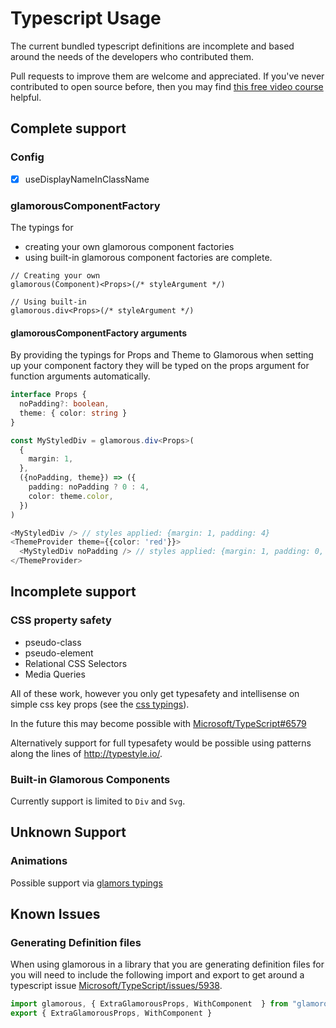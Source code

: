 # Typescript Usage

The current bundled typescript definitions are incomplete and based around the needs of the developers who contributed them.

Pull requests to improve them are welcome and appreciated. If you've never contributed to open source before, then you may find [this free video course](https://egghead.io/courses/how-to-contribute-to-an-open-source-project-on-github) helpful.

## Complete support

### Config

- [x] useDisplayNameInClassName

### glamorousComponentFactory

The typings for
* creating your own glamorous component factories
* using built-in glamorous component factories
are complete.

```
// Creating your own
glamorous(Component)<Props>(/* styleArgument */)

// Using built-in
glamorous.div<Props>(/* styleArgument */)
```

#### glamorousComponentFactory arguments

By providing the typings for Props and Theme to Glamorous when setting up your component factory they will be typed on the props argument for function arguments automatically.

```ts
interface Props {
  noPadding?: boolean,
  theme: { color: string }
}

const MyStyledDiv = glamorous.div<Props>(
  {
    margin: 1,
  },
  ({noPadding, theme}) => ({
    padding: noPadding ? 0 : 4,
    color: theme.color,
  })
)

<MyStyledDiv /> // styles applied: {margin: 1, padding: 4}
<ThemeProvider theme={{color: 'red'}}>
  <MyStyledDiv noPadding /> // styles applied: {margin: 1, padding: 0, color: red}
</ThemeProvider>
```

## Incomplete support

### CSS property safety

* pseudo-class
* pseudo-element
* Relational CSS Selectors
* Media Queries

All of these work, however you only get typesafety and intellisense on simple css key props (see the [css typings](https://github.com/paypal/glamorous/blob/master/typings/css-properties.d.ts)).

In the future this may become possible with [Microsoft/TypeScript#6579](https://github.com/Microsoft/TypeScript/issues/6579)

Alternatively support for full typesafety would be possible using patterns along the lines of http://typestyle.io/.

### Built-in Glamorous Components

Currently support is limited to `Div` and `Svg`.

## Unknown Support

### Animations

Possible support via [glamors typings](https://github.com/threepointone/glamor/blob/master/index.d.ts)

## Known Issues

### Generating Definition files

When using glamorous in a library that you are generating definition files for you will need to include the following import and export to get around a typescript issue [Microsoft/TypeScript/issues/5938](https://github.com/Microsoft/TypeScript/issues/5938).

```ts
import glamorous, { ExtraGlamorousProps, WithComponent  } from "glamorous"
export { ExtraGlamorousProps, WithComponent }
```
